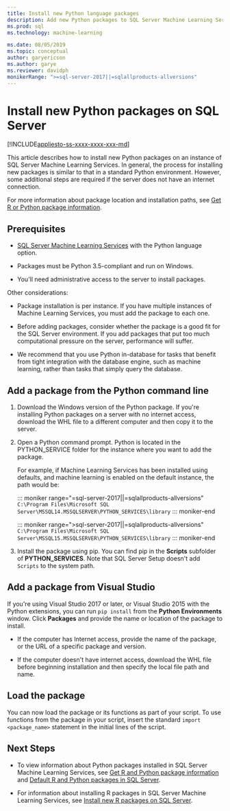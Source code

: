 ```yaml
---
title: Install new Python language packages
description: Add new Python packages to SQL Server Machine Learning Services.
ms.prod: sql
ms.technology: machine-learning

ms.date: 08/05/2019
ms.topic: conceptual
author: garyericson
ms.author: garye
ms.reviewer: davidph
monikerRange: ">=sql-server-2017||=sqlallproducts-allversions"
---
```


# Install new Python packages on SQL Server

[!INCLUDE[appliesto-ss-xxxx-xxxx-xxx-md](../../includes/appliesto-ss-xxxx-xxxx-xxx-md.md)]

This article describes how to install new Python packages on an instance of SQL Server Machine Learning Services. In general, the process for installing new packages is similar to that in a standard Python environment. However, some additional steps are required if the server does not have an internet connection.

For more information about package location and installation paths, see [Get R or Python package information](../package-management/installed-package-information.md).

## Prerequisites

+ [SQL Server Machine Learning Services](../install/sql-machine-learning-services-windows-install.md) with the Python language option.

+ Packages must be Python 3.5-compliant and run on Windows.

+ You'll need administrative access to the server to install packages.

Other considerations:

+ Package installation is per instance. If you have multiple instances of Machine Learning Services, you must add the package to each one.

+ Before adding packages, consider whether the package is a good fit for the SQL Server environment. If you add packages that put too much computational pressure on the server, performance will suffer.

+ We recommend that you use Python in-database for tasks that benefit from tight integration with the database engine, such as machine learning, rather than tasks that simply query the database.

## Add a package from the Python command line

1. Download the Windows version of the Python package. If you're installing Python packages on a server with no internet access, download the WHL file to a different computer and then copy it to the server.

1. Open a Python command prompt. Python is located in the PYTHON_SERVICE folder for the instance where you want to add the package.

   For example, if Machine Learning Services has been installed using defaults, and machine learning is enabled on the default instance, the path would be:

   ::: moniker range="=sql-server-2017||=sqlallproducts-allversions"
   `C:\Program Files\Microsoft SQL Server\MSSQL14.MSSQLSERVER\PYTHON_SERVICES\library`
   ::: moniker-end

   ::: moniker range=">sql-server-2017||=sqlallproducts-allversions"
   `C:\Program Files\Microsoft SQL Server\MSSQL15.MSSQLSERVER\PYTHON_SERVICES\library`
   ::: moniker-end

1. Install the package using pip. You can find pip in the **Scripts** subfolder of **PYTHON_SERVICES**. Note that SQL Server Setup doesn't add `Scripts` to the system path.

## Add a package from Visual Studio

If you're using Visual Studio 2017 or later, or Visual Studio 2015 with the Python extensions, you can run `pip install` from the **Python Environments** window. Click **Packages** and provide the name or location of the package to install.

+ If the computer has Internet access, provide the name of the package, or the URL of a specific package and version.

+ If the computer doesn't have internet access, download the WHL file before beginning installation and then specify the local file path and name.

## Load the package

You can now load the package or its functions as part of your script. To use functions from the package in your script, insert the standard `import <package_name>` statement in the initial lines of the script.

## Next Steps

+ To view information about Python packages installed in SQL Server Machine Learning Services, see [Get R and Python package information](../package-management/default-packages.md) and [Default R and Python packages in SQL Server](../package-management/installed-package-information.md).

+ For information about installing R packages in SQL Server Machine Learning Services, see [Install new R packages on SQL Server](../r/install-additional-r-packages-on-sql-server.md).